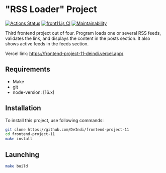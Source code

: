 # "RSS Loader" Project

[![Actions Status](https://github.com/DeIndi/frontend-project-11/workflows/hexlet-check/badge.svg)](https://github.com/DeIndi/frontend-project-11/actions)
[![front11.js CI](https://github.com/DeIndi/frontend-project-11/actions/workflows/front11.js.yml/badge.svg)](https://github.com/DeIndi/frontend-project-11/actions/workflows/front11.js.yml)
[![Maintainability](https://api.codeclimate.com/v1/badges/27ff25bb731f8ca6695f/maintainability)](https://codeclimate.com/github/DeIndi/frontend-project-11/maintainability)

Third frontend project out of four.
Program loads one or several RSS feeds, validates the link, and displays the content in the posts section.
It also shows active feeds in the feeds section.

Vercel link:
https://frontend-project-11-deindi.vercel.app/

## Requirements

- Make
- git
- node-version: [16.x]

## Installation

To install this project, use following commands:
```bash
git clone https://github.com/DeIndi/frontend-project-11
cd frontend-project-11
make install
```
## Launching
```bash
make build
```
